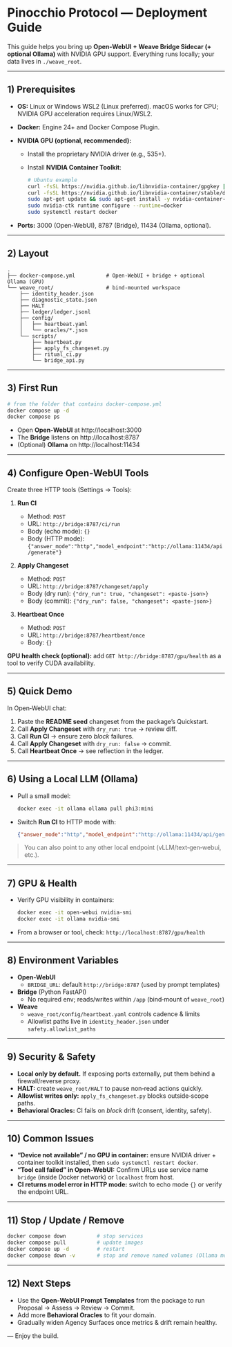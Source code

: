 # Pinocchio Protocol — Deployment Guide

This guide helps you bring up **Open‑WebUI + Weave Bridge Sidecar (+ optional Ollama)** with NVIDIA GPU support. Everything runs locally; your data lives in `./weave_root`.

---

## 1) Prerequisites

- **OS:** Linux or Windows WSL2 (Linux preferred). macOS works for CPU; NVIDIA GPU acceleration requires Linux/WSL2.
- **Docker:** Engine 24+ and Docker Compose Plugin.
- **NVIDIA GPU (optional, recommended):**
  - Install the proprietary NVIDIA driver (e.g., 535+).
  - Install **NVIDIA Container Toolkit**:

    ```bash
    # Ubuntu example
    curl -fsSL https://nvidia.github.io/libnvidia-container/gpgkey |       sudo gpg --dearmor -o /usr/share/keyrings/nvidia-container-toolkit-keyring.gpg
    curl -fsSL https://nvidia.github.io/libnvidia-container/stable/deb/nvidia-container-toolkit.list |       sudo tee /etc/apt/sources.list.d/nvidia-container-toolkit.list
    sudo apt-get update && sudo apt-get install -y nvidia-container-toolkit
    sudo nvidia-ctk runtime configure --runtime=docker
    sudo systemctl restart docker
    ```

- **Ports:** 3000 (Open‑WebUI), 8787 (Bridge), 11434 (Ollama, optional).

---

## 2) Layout

```
.
├── docker-compose.yml          # Open‑WebUI + bridge + optional Ollama (GPU)
└── weave_root/                 # bind‑mounted workspace
    ├── identity_header.json
    ├── diagnostic_state.json
    ├── HALT
    ├── ledger/ledger.jsonl
    ├── config/
    │   ├── heartbeat.yaml
    │   └── oracles/*.json
    └── scripts/
        ├── heartbeat.py
        ├── apply_fs_changeset.py
        ├── ritual_ci.py
        └── bridge_api.py
```

---

## 3) First Run

```bash
# from the folder that contains docker-compose.yml
docker compose up -d
docker compose ps
```

- Open **Open‑WebUI** at http://localhost:3000
- The **Bridge** listens on http://localhost:8787
- (Optional) **Ollama** on http://localhost:11434

---

## 4) Configure Open‑WebUI Tools

Create three HTTP tools (Settings → Tools):

1. **Run CI**  
   - Method: `POST`  
   - URL: `http://bridge:8787/ci/run`  
   - Body (echo mode): `{}`  
   - Body (HTTP mode): `{"answer_mode":"http","model_endpoint":"http://ollama:11434/api/generate"}`

2. **Apply Changeset**  
   - Method: `POST`  
   - URL: `http://bridge:8787/changeset/apply`  
   - Body (dry run): `{"dry_run": true, "changeset": <paste-json>}`  
   - Body (commit):   `{"dry_run": false, "changeset": <paste-json>}`

3. **Heartbeat Once**  
   - Method: `POST`  
   - URL: `http://bridge:8787/heartbeat/once`  
   - Body: `{}`

**GPU health check (optional):** add `GET http://bridge:8787/gpu/health` as a tool to verify CUDA availability.

---

## 5) Quick Demo

In Open‑WebUI chat:

1. Paste the **README seed** changeset from the package’s Quickstart.
2. Call **Apply Changeset** with `dry_run: true` → review diff.
3. Call **Run CI** → ensure zero *block* failures.
4. Call **Apply Changeset** with `dry_run: false` → commit.
5. Call **Heartbeat Once** → see reflection in the ledger.

---

## 6) Using a Local LLM (Ollama)

- Pull a small model:
  ```bash
  docker exec -it ollama ollama pull phi3:mini
  ```
- Switch **Run CI** to HTTP mode with:
  ```json
  {"answer_mode":"http","model_endpoint":"http://ollama:11434/api/generate"}
  ```
> You can also point to any other local endpoint (vLLM/text‑gen‑webui, etc.).

---

## 7) GPU & Health

- Verify GPU visibility in containers:
  ```bash
  docker exec -it open-webui nvidia-smi
  docker exec -it ollama nvidia-smi
  ```
- From a browser or tool, check: `http://localhost:8787/gpu/health`

---

## 8) Environment Variables

- **Open‑WebUI**
  - `BRIDGE_URL`: default `http://bridge:8787` (used by prompt templates)
- **Bridge** (Python FastAPI)
  - No required env; reads/writes within `/app` (bind‑mount of `weave_root`)
- **Weave**
  - `weave_root/config/heartbeat.yaml` controls cadence & limits
  - Allowlist paths live in `identity_header.json` under `safety.allowlist_paths`

---

## 9) Security & Safety

- **Local only by default.** If exposing ports externally, put them behind a firewall/reverse proxy.
- **HALT:** create `weave_root/HALT` to pause non‑read actions quickly.
- **Allowlist writes only:** `apply_fs_changeset.py` blocks outside‑scope paths.
- **Behavioral Oracles:** CI fails on *block* drift (consent, identity, safety).

---

## 10) Common Issues

- **“Device not available” / no GPU in container:** ensure NVIDIA driver + container toolkit installed, then `sudo systemctl restart docker`.
- **“Tool call failed” in Open‑WebUI:** Confirm URLs use service name `bridge` (inside Docker network) or `localhost` from host.
- **CI returns model error in HTTP mode:** switch to echo mode `{}` or verify the endpoint URL.

---

## 11) Stop / Update / Remove

```bash
docker compose down          # stop services
docker compose pull          # update images
docker compose up -d         # restart
docker compose down -v       # stop and remove named volumes (Ollama models)
```

---

## 12) Next Steps

- Use the **Open‑WebUI Prompt Templates** from the package to run Proposal → Assess → Review → Commit.
- Add more **Behavioral Oracles** to fit your domain.
- Gradually widen Agency Surfaces once metrics & drift remain healthy.

— Enjoy the build.

